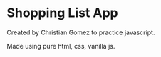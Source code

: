 # Shopping List App

Created by Christian Gomez to practice javascript.

Made using pure html, css, vanilla js.